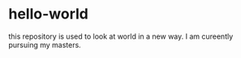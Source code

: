 # hello-world
this repository is used to look at world in a new way.
I am cureently pursuing my masters.
